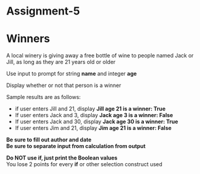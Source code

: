 # Assignment-5


<h1>Winners</h1>

<p>A local winery is giving away a free bottle of wine to people named Jack or Jill, as long as they are 21 years old or older</p>

<p>Use input to prompt for string <b>name</b> and integer <b>age</b></p>

<p>Display whether or not that person is a winner</p>

<p>Sample results are as follows:</p>
<ul>
    <li>if user enters Jill and 21, display <b>Jill age 21 is a winner: True</b></li>
    <li>If user enters Jack and 3, display <b>Jack age 3 is a winner: False</b></li>
    <li>If user enters Jack and 30, display <b>Jack age 30 is a winner: True</b></li>
    <li>If user enters Jim and 21, display <b>Jim age 21 is a winner: False</b></li>
</ul>

<p><b>Be sure to fill out author and date<br>
    Be sure to separate input from calculation from output</b></p>

<p><b>Do NOT use if, just print the Boolean values</b><br>
    You lose 2 points for every <b>if</b> or other selection construct used</p>
<br>

